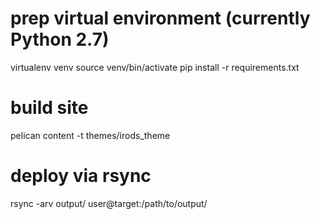 # prep virtual environment (currently Python 2.7)
virtualenv venv
source venv/bin/activate
pip install -r requirements.txt

# build site
pelican content -t themes/irods_theme

# deploy via rsync
rsync -arv output/ user@target:/path/to/output/

